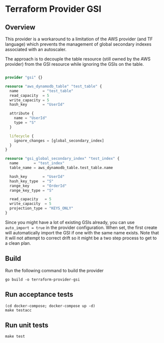 # Terraform Provider GSI

## Overview

This provider is a workaround to a limitation of the AWS provider (and TF language) which prevents the management of global secondary indexes associated with an autoscaler.

The approach is to decouple the table resource (still owned by the AWS provider) from the GSI resource while ignoring the GSIs on the table.

```terraform

provider "gsi" {}

resource "aws_dynamodb_table" "test_table" {
  name           = "test_table"
  read_capacity  = 5
  write_capacity = 5
  hash_key       = "UserId"

  attribute {
    name = "UserId"
    type = "S"
  }

  lifecycle {
    ignore_changes = [global_secondary_index]
  }
}

resource "gsi_global_secondary_index" "test_index" {
  name       = "test_index"
  table_name = aws_dynamodb_table.test_table.name

  hash_key       = "UserId"
  hash_key_type  = "S"
  range_key      = "OrderId"
  range_key_type = "S"

  read_capacity   = 5
  write_capacity  = 5
  projection_type = "KEYS_ONLY"
}
```

Since you might have a lot of existing GSIs already, you can use `auto_import = true` in the provider configuration. When set, the first create will automatically import the GSI if one with the same name exists. Note that it will not attempt to correct drift so it might be a two step process to get to a clean plan.

## Build

Run the following command to build the provider

```shell
go build -o terraform-provider-gsi
```

## Run acceptance tests

```shell
(cd docker-compose; docker-compose up -d)
make testacc
```

## Run unit tests

```shell
make test
```